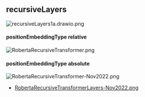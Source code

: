 ## recursiveLayers

![recursiveLayers1a.drawio.png](https://github.com/bairesearch/TSBpt/blob/master/graph/archive/recursiveLayers1a.drawio.png?raw=true)

#### positionEmbeddingType relative

![RobertaRecursiveTransformer.png](https://github.com/bairesearch/TSBpt/blob/master/graph/RobertaRecursiveTransformer.png?raw=true)

#### positionEmbeddingType absolute

![RobertaRecursiveTransformer-Nov2022.png](https://github.com/bairesearch/TSBpt/blob/master/graph/archive/positionEmbeddingTypeAbsolute-Nov2022/RobertaRecursiveTransformer-Nov2022.png?raw=true)
- [RobertaRecursiveTransformerLayers-Nov2022.png](https://github.com/bairesearch/TSBpt/blob/master/graph/archive/positionEmbeddingTypeAbsolute-Nov2022/RobertaRecursiveTransformerLayers-Nov2022.png?raw=true)
